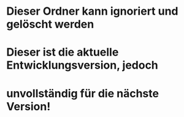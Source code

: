 # Dieser Ordner kann ignoriert und gelöscht werden
# Dieser ist die aktuelle Entwicklungsversion, jedoch
# unvollständig für die nächste Version!